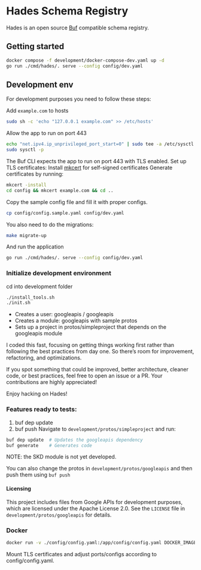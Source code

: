 # Hades Schema Registry

Hades is an open source [Buf](https://github.com/bufbuild/buf) compatible schema registry.

## Getting started
```bash
docker compose -f development/docker-compose-dev.yaml up -d
go run ./cmd/hades/. serve --config config/dev.yaml
```

## Development env
For development purposes you need to follow these steps:

Add `example.com` to hosts
```bash
sudo sh -c 'echo "127.0.0.1 example.com" >> /etc/hosts'
```

Allow the app to run on port 443
```bash
echo "net.ipv4.ip_unprivileged_port_start=0" | sudo tee -a /etc/sysctl.conf
sudo sysctl -p
```

The Buf CLI expects the app to run on port 443 with TLS enabled.
Set up TLS certificates:
Install [mkcert](https://github.com/FiloSottile/mkcert) for self-signed certificates
Generate certificates by running:
```bash
mkcert -install
cd config && mkcert example.com && cd ..
```

Copy the sample config file and fill it with proper configs.
```bash
cp config/config.sample.yaml config/dev.yaml
```

You also need to do the migrations:
```bash
make migrate-up
```

And run the application
```bash
go run ./cmd/hades/. serve --config config/dev.yaml
```

### Initialize development environment
cd into development folder
```bash
./install_tools.sh
./init.sh
```

- Creates a user: googleapis / googleapis
- Creates a module: googleapis with sample protos
- Sets up a project in protos/simpleproject that depends on the googleapis module

I coded this fast, focusing on getting things working first rather than following the best practices from day one. So there’s room for improvement, refactoring, and optimizations.

If you spot something that could be improved, better architecture, cleaner code, or best practices, feel free to open an issue or a PR. Your contributions are highly appreciated!

Enjoy hacking on Hades!  

### Features ready to tests:
1. buf dep update
2. buf push
Navigate to `development/protos/simpleproject` and run:  

```bash
buf dep update  # Updates the googleapis dependency
buf generate    # Generates code
```
NOTE: the SKD module is not yet developed.

You can also change the protos in `development/protos/googleapis` and then push them using `buf push`

#### Licensing
This project includes files from Google APIs for development purposes, which are licensed under the Apache License 2.0. See the `LICENSE` file in `development/protos/googleapis` for details.

### Docker
```bash
docker run -v ./config/config.yaml:/app/config/config.yaml DOCKER_IMAGE:TAG
```
Mount TLS certificates and adjust ports/configs according to config/config.yaml.
